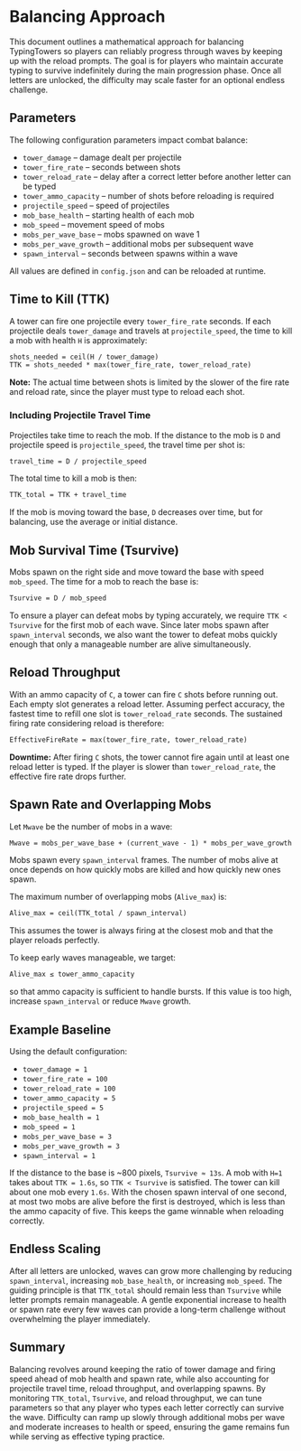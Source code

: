 # Balancing Approach

This document outlines a mathematical approach for balancing TypingTowers so players can reliably progress through waves by keeping up with the reload prompts. The goal is for players who maintain accurate typing to survive indefinitely during the main progression phase. Once all letters are unlocked, the difficulty may scale faster for an optional endless challenge.

## Parameters

The following configuration parameters impact combat balance:

- `tower_damage` – damage dealt per projectile
- `tower_fire_rate` – seconds between shots
- `tower_reload_rate` – delay after a correct letter before another letter can be typed
- `tower_ammo_capacity` – number of shots before reloading is required
- `projectile_speed` – speed of projectiles
- `mob_base_health` – starting health of each mob
- `mob_speed` – movement speed of mobs
- `mobs_per_wave_base` – mobs spawned on wave 1
- `mobs_per_wave_growth` – additional mobs per subsequent wave
- `spawn_interval` – seconds between spawns within a wave

All values are defined in `config.json` and can be reloaded at runtime.

## Time to Kill (TTK)

A tower can fire one projectile every `tower_fire_rate` seconds. If each projectile deals `tower_damage` and travels at `projectile_speed`, the time to kill a mob with health `H` is approximately:

```txt
shots_needed = ceil(H / tower_damage)
TTK = shots_needed * max(tower_fire_rate, tower_reload_rate)
```

**Note:** The actual time between shots is limited by the slower of the fire rate and reload rate, since the player must type to reload each shot.

### Including Projectile Travel Time

Projectiles take time to reach the mob. If the distance to the mob is `D` and projectile speed is `projectile_speed`, the travel time per shot is:

```txt
travel_time = D / projectile_speed
```

The total time to kill a mob is then:

```txt
TTK_total = TTK + travel_time
```

If the mob is moving toward the base, `D` decreases over time, but for balancing, use the average or initial distance.

## Mob Survival Time (Tsurvive)

Mobs spawn on the right side and move toward the base with speed `mob_speed`. The time for a mob to reach the base is:

```txt
Tsurvive = D / mob_speed
```

To ensure a player can defeat mobs by typing accurately, we require `TTK < Tsurvive` for the first mob of each wave. Since later mobs spawn after `spawn_interval` seconds, we also want the tower to defeat mobs quickly enough that only a manageable number are alive simultaneously.

## Reload Throughput

With an ammo capacity of `C`, a tower can fire `C` shots before running out. Each empty slot generates a reload letter. Assuming perfect accuracy, the fastest time to refill one slot is `tower_reload_rate` seconds. The sustained firing rate considering reload is therefore:

```txt
EffectiveFireRate = max(tower_fire_rate, tower_reload_rate)
```

**Downtime:** After firing `C` shots, the tower cannot fire again until at least one reload letter is typed. If the player is slower than `tower_reload_rate`, the effective fire rate drops further.

## Spawn Rate and Overlapping Mobs

Let `Mwave` be the number of mobs in a wave:

```txt
Mwave = mobs_per_wave_base + (current_wave - 1) * mobs_per_wave_growth
```

Mobs spawn every `spawn_interval` frames. The number of mobs alive at once depends on how quickly mobs are killed and how quickly new ones spawn.

The maximum number of overlapping mobs (`Alive_max`) is:

```txt
Alive_max = ceil(TTK_total / spawn_interval)
```

This assumes the tower is always firing at the closest mob and that the player reloads perfectly.

To keep early waves manageable, we target:

```txt
Alive_max ≤ tower_ammo_capacity
```

so that ammo capacity is sufficient to handle bursts. If this value is too high, increase `spawn_interval` or reduce `Mwave` growth.

## Example Baseline

Using the default configuration:

- `tower_damage = 1`
- `tower_fire_rate = 100`
- `tower_reload_rate = 100`
- `tower_ammo_capacity = 5`
- `projectile_speed = 5`
- `mob_base_health = 1`
- `mob_speed = 1`
- `mobs_per_wave_base = 3`
- `mobs_per_wave_growth = 3`
- `spawn_interval = 1`

If the distance to the base is ~800 pixels, `Tsurvive ≈ 13s`. A mob with `H=1` takes about `TTK = 1.6s`, so `TTK < Tsurvive` is satisfied. The tower can kill about one mob every `1.6s`. With the chosen spawn interval of one second, at most two mobs are alive before the first is destroyed, which is less than the ammo capacity of five. This keeps the game winnable when reloading correctly.

## Endless Scaling

After all letters are unlocked, waves can grow more challenging by reducing `spawn_interval`, increasing `mob_base_health`, or increasing `mob_speed`. The guiding principle is that `TTK_total` should remain less than `Tsurvive` while letter prompts remain manageable. A gentle exponential increase to health or spawn rate every few waves can provide a long-term challenge without overwhelming the player immediately.

## Summary

Balancing revolves around keeping the ratio of tower damage and firing speed ahead of mob health and spawn rate, while also accounting for projectile travel time, reload throughput, and overlapping spawns. By monitoring `TTK_total`, `Tsurvive`, and reload throughput, we can tune parameters so that any player who types each letter correctly can survive the wave. Difficulty can ramp up slowly through additional mobs per wave and moderate increases to health or speed, ensuring the game remains fun while serving as effective typing practice.
